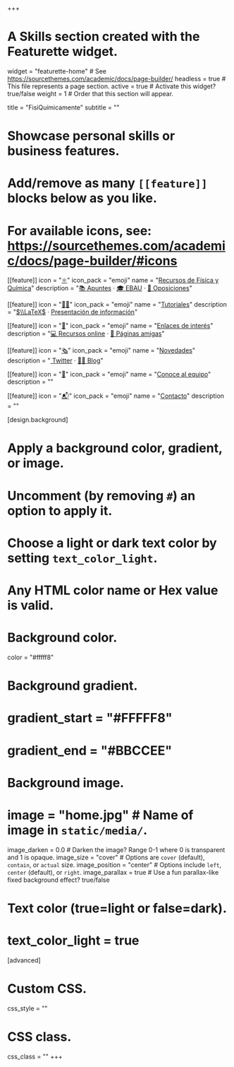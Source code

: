 +++
# A Skills section created with the Featurette widget.
widget = "featurette-home"  # See https://sourcethemes.com/academic/docs/page-builder/
headless = true  # This file represents a page section.
active = true  # Activate this widget? true/false
weight = 1  # Order that this section will appear.

title = "FisiQuímicamente"
subtitle = ""

# Showcase personal skills or business features.
# 
# Add/remove as many `[[feature]]` blocks below as you like.
# 
# For available icons, see: https://sourcethemes.com/academic/docs/page-builder/#icons

[[feature]]
  icon = "[⚛️](recursos-fisica-quimica/)"
  icon_pack = "emoji"
  name = "[Recursos de Física y Química](recursos-fisica-quimica/)"
  description = "[📚 Apuntes](recursos-fisica-quimica/apuntes) · [🎓 EBAU](recursos-fisica-quimica/ebau) · [📝 Oposiciones](recursos-fisica-quimica/oposiciones)"  
  
[[feature]]
  icon = "[👐🏼](tutoriales/)"
  icon_pack = "emoji"
  name = "[Tutoriales](tutoriales/)"
  description = "[$\\LaTeX$](tutoriales/latex) · [Presentación de información](tutoriales/presentacion-informacion)"
  
[[feature]]
  icon = "[🔗](enlaces-interes/)"
  icon_pack = "emoji"
  name = "[Enlaces de interés](enlaces-interes/)"
  description = "[💻 Recursos online](enlaces-interes/recursos-online) · [🤗 Páginas amigas](enlaces-interes/paginas-amigas)"
  
[[feature]]
  icon = "[🗞️](#novedades)"
  icon_pack = "emoji"
  name = "[Novedades](#novedades)"
  description = "[<i class='fab fa-twitter'></i> Twitter](#novedades) · [✍🏼 Blog](post/)"
  
[[feature]]
  icon = "[👥](equipo/)‍"
  icon_pack = "emoji"
  name = "[Conoce al equipo](equipo/)"
  description = ""
  
[[feature]]
  icon = "[📬](#contacto)"
  icon_pack = "emoji"
  name = "[Contacto](#contacto)"
  description = ""  

[design.background]
  # Apply a background color, gradient, or image.
  #   Uncomment (by removing `#`) an option to apply it.
  #   Choose a light or dark text color by setting `text_color_light`.
  #   Any HTML color name or Hex value is valid.
  
  # Background color.
  color = "#fffff8"
  
  # Background gradient.
  # gradient_start = "#FFFFF8"
  # gradient_end = "#BBCCEE"
  
  # Background image.
  # image = "home.jpg"  # Name of image in `static/media/`.
  image_darken = 0.0  # Darken the image? Range 0-1 where 0 is transparent and 1 is opaque.
  image_size = "cover"  #  Options are `cover` (default), `contain`, or `actual` size.
  image_position = "center"  # Options include `left`, `center` (default), or `right`.
  image_parallax = true  # Use a fun parallax-like fixed background effect? true/false

  # Text color (true=light or false=dark).
  # text_color_light = true    

[advanced]
 # Custom CSS. 
 css_style = ""
 
 # CSS class.
 css_class = ""
+++
